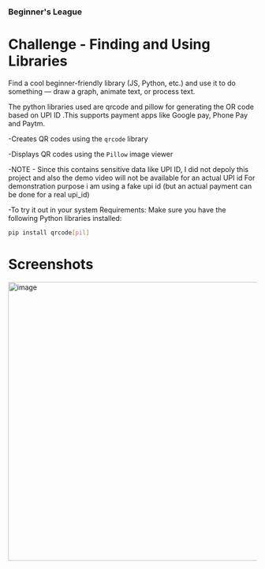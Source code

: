 ### Beginner's League

# Challenge - Finding and Using Libraries
Find a cool beginner-friendly library (JS, Python, etc.) and use it to do something — draw a graph, animate text, or process text.


The python libraries used are qrcode and pillow for generating the OR code based on UPI ID .This supports payment apps like Google pay, Phone Pay and Paytm.

-Creates QR codes using the `qrcode` library

-Displays QR codes using the `Pillow` image viewer

-NOTE - Since this contains sensitive data like UPI ID, I did not depoly this project and also the demo video will not be available for an actual UPI id
For demonstration purpose i am using a fake upi id (but an  actual payment can be done for a real upi_id)

-To try it out in your system
Requirements:
Make sure you have the following Python libraries installed:

```bash
pip install qrcode[pil]
```

# Screenshots

<img width="959" height="565" alt="image" src="https://github.com/user-attachments/assets/169e37f9-aa4b-4473-a6f3-9cf93fc8a5ed" />


